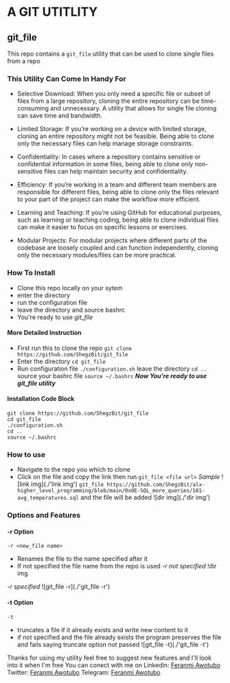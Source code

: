 # A GIT UTITLITY
## git\_file

This repo contains a `git_file` utility that can be used to clone single files from a repo

### This Utility Can Come In Handy For
* Selective Download: When you only need a specific file or subset of files from a large repository, cloning the entire repository can be time-consuming and unnecessary. A utility that allows for single file cloning can save time and bandwidth.

* Limited Storage: If you’re working on a device with limited storage, cloning an entire repository might not be feasible. Being able to clone only the necessary files can help manage storage constraints.

* Confidentiality: In cases where a repository contains sensitive or confidential information in some files, being able to clone only non-sensitive files can help maintain security and confidentiality.

* Efficiency: If you’re working in a team and different team members are responsible for different files, being able to clone only the files relevant to your part of the project can make the workflow more efficient.

* Learning and Teaching: If you’re using GitHub for educational purposes, such as learning or teaching coding, being able to clone individual files can make it easier to focus on specific lessons or exercises.

* Modular Projects: For modular projects where different parts of the codebase are loosely coupled and can function independently, cloning only the necessary modules/files can be more practical.

### How To Install
* Clone this repo locally on your sytem
* enter the directory
* run the configuration file
* leave the directory and source bashrc
* You're ready to use _git_file_
#### More Detailed Instruction
* First run this to clone the repo
`git clone https://github.com/ShegzBit/git_file`
* Enter the directory
`cd git_file`
* Run configuration file
`./configuration.sh`
leave the directory
`cd ..`
source your bashrc file
`source ~/.bashrc`
*__Now You're ready to use git_file utility__*

#### Installation Code Block
```
git clone https://github.com/ShegzBit/git_file
cd git_file
./configuration.sh
cd ..
source ~/.bashrc
```

### How to use
* Navigate to the repo you which to clone
* Click on the file and copy the link
then run `git_file <file url>`
*Sample*
![link img](./'link img')
`git_file https://github.com/ShegzBit/alx-higher_level_programming/blob/main/0x0E-SQL_more_queries/101-avg_temperatures.sql`
and the file will be added
![dir img](./'dir img')

### Options and Features
#### -r Option
`-r <new_file name>`
* Renames the file to the name specified after it
* If not specified the file name from the repo is used
*-r not specified*
!dir img

*-r specified*
![git\_file -r](./'git_file -r')

#### -t Option
`-t`
* truncates a file if it already exists and write new content to it
* if not specified and the file already exists the program preserves the file and fails saying truncate option not passed
![git\_file -t](./'git_file -t')

Thanks for using my utility feel free to suggest new features and I'll look into it when I'm free
You can conect with me on
Linkedin: [Feranmi Awotubo](https://www.linkedin.com/in/feranmi-awotubo-a2ba2b263/)
Twitter: [Feranmi Awotubo](https://twitter.com/feranmiawotubo1)
Telegram: [Feranmi Awotubo](t.me/+2347089043898)
